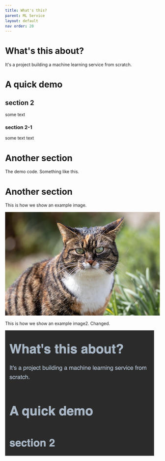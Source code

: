 ```yaml
---
title: What's this?
parent: ML Service
layout: default
nav order: 20
---
```

# What's this about?
It's a project building a machine learning service from scratch.

# A quick demo

## section  2

some text

### section 2-1
some text text

# Another section

The demo code. Something like this.

# Another section
This is how we show an example image.


![example image](/docs/ml_service/images/example_img.jpg)


This is how we show an example image2. Changed.

![example image](/docs/ml_service/images/example_img2.png)
